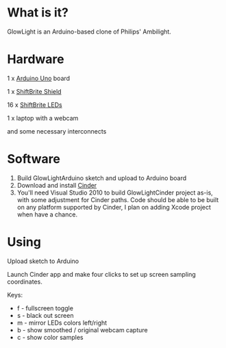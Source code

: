 What is it?
===========

GlowLight is an Arduino-based clone of Philips' Ambilight.

Hardware
========

1 x [Arduino Uno](http://arduino.cc/en/Main/ArduinoBoardUno) board

1 x [ShiftBrite Shield](http://macetech.com/store/index.php?main_page=product_info&products_id=7)

16 x [ShiftBrite LEDs](http://macetech.com/store/index.php?main_page=product_info&cPath=1&products_id=1)

1 x laptop with a webcam

and some necessary interconnects


Software
========

1. Build GlowLightArduino sketch and upload to Arduino board
2. Download and install [Cinder](http://libcinder.org)
3. You'll need Visual Studio 2010 to build GlowLightCinder project as-is, with some adjustment for Cinder paths. Code should be able to be built on any platform supported by Cinder, I plan on adding Xcode project when have a chance.

Using
=====

Upload sketch to Arduino

Launch Cinder app and make four clicks to set up screen sampling coordinates.

Keys:

* f - fullscreen toggle
* s - black out screen
* m - mirror LEDs colors left/right
* b - show smoothed / original webcam capture
* c - show color samples

